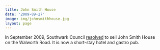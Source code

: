 ```yaml
---
title: John Smith House 
date: '2009-09-27'
image: img/johnsmithhouse.jpg
layout: page
---
```

In September 2009, Southwark Council [resolved](https://moderngov.southwark.gov.uk/ieListDocuments.aspx?CId=118&MID=2832#AI4795) to sell John Smith House on the Walworth Road. It is now a short-stay hotel and gastro pub.  
